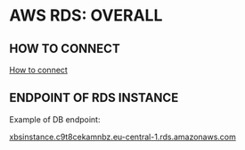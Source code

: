 # AWS RDS: OVERALL


## HOW TO CONNECT

[How to connect](https://docs.aws.amazon.com/AmazonRDS/latest/UserGuide/CHAP_CommonTasks.Connect.html)

## ENDPOINT OF RDS INSTANCE

Example of DB endpoint: 

[xbsinstance.c9t8cekamnbz.eu-central-1.rds.amazonaws.com](https://xbsinstance.c9t8cekamnbz.eu-central-1.rds.amazonaws.com)






































